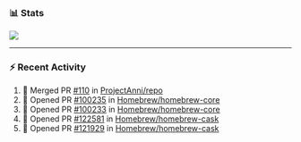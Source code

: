 ### :bar_chart: Stats

<a href="#">
  <img align="center" src="https://github-readme-stats.vercel.app/api?username=tuzi3040&show_icons=true&theme=dark" />
</a>

---

### :zap: Recent Activity

<!--START_SECTION:activity-->
1. 🎉 Merged PR [#110](https://github.com/ProjectAnni/repo/pull/110) in [ProjectAnni/repo](https://github.com/ProjectAnni/repo)
2. 💪 Opened PR [#100235](https://github.com/Homebrew/homebrew-core/pull/100235) in [Homebrew/homebrew-core](https://github.com/Homebrew/homebrew-core)
3. 💪 Opened PR [#100233](https://github.com/Homebrew/homebrew-core/pull/100233) in [Homebrew/homebrew-core](https://github.com/Homebrew/homebrew-core)
4. 💪 Opened PR [#122581](https://github.com/Homebrew/homebrew-cask/pull/122581) in [Homebrew/homebrew-cask](https://github.com/Homebrew/homebrew-cask)
5. 💪 Opened PR [#121929](https://github.com/Homebrew/homebrew-cask/pull/121929) in [Homebrew/homebrew-cask](https://github.com/Homebrew/homebrew-cask)
<!--END_SECTION:activity-->
